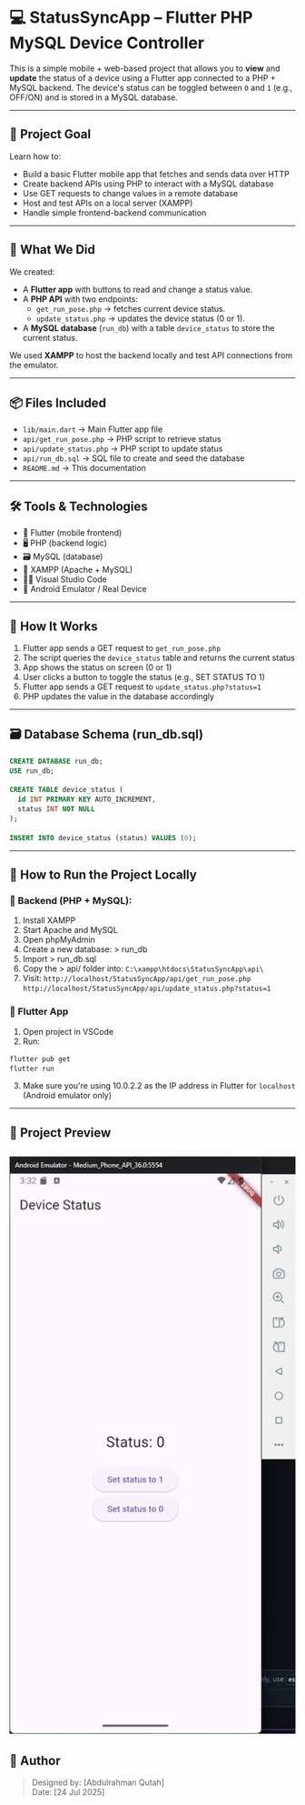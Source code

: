 # 💻 StatusSyncApp – Flutter PHP MySQL Device Controller

This is a simple mobile + web-based project that allows you to **view** and **update** the status of a device using a Flutter app connected to a PHP + MySQL backend. The device's status can be toggled between `0` and `1` (e.g., OFF/ON) and is stored in a MySQL database.

---

## 🎯 Project Goal  
Learn how to:
- Build a basic Flutter mobile app that fetches and sends data over HTTP  
- Create backend APIs using PHP to interact with a MySQL database  
- Use GET requests to change values in a remote database  
- Host and test APIs on a local server (XAMPP)  
- Handle simple frontend-backend communication

---

## 🧱 What We Did

We created:
- A **Flutter app** with buttons to read and change a status value.
- A **PHP API** with two endpoints:
  - `get_run_pose.php` → fetches current device status.
  - `update_status.php` → updates the device status (0 or 1).
- A **MySQL database** (`run_db`) with a table `device_status` to store the current status.

We used **XAMPP** to host the backend locally and test API connections from the emulator.

---

## 📦 Files Included

- `lib/main.dart` → Main Flutter app file  
- `api/get_run_pose.php` → PHP script to retrieve status  
- `api/update_status.php` → PHP script to update status  
- `api/run_db.sql` → SQL file to create and seed the database  
- `README.md` → This documentation

---

## 🛠️ Tools & Technologies  
- 🧠 Flutter (mobile frontend)  
- 🖥️ PHP (backend logic)  
- 🗃️ MySQL (database)  
- 🧰 XAMPP (Apache + MySQL)  
- 🧑‍💻 Visual Studio Code  
- 📱 Android Emulator / Real Device

---

## 🧪 How It Works

1. Flutter app sends a GET request to `get_run_pose.php`
2. The script queries the `device_status` table and returns the current status
3. App shows the status on screen (0 or 1)
4. User clicks a button to toggle the status (e.g., SET STATUS TO 1)
5. Flutter app sends a GET request to `update_status.php?status=1`
6. PHP updates the value in the database accordingly

---

## 🗃️ Database Schema (run_db.sql)

```sql
CREATE DATABASE run_db;
USE run_db;

CREATE TABLE device_status (
  id INT PRIMARY KEY AUTO_INCREMENT,
  status INT NOT NULL
);

INSERT INTO device_status (status) VALUES (0);
```
---

## 🚀 How to Run the Project Locally

### 🧩 Backend (PHP + MySQL):
1. Install XAMPP
2. Start Apache and MySQL
3. Open phpMyAdmin
4. Create a new database: > run_db
5. Import > run_db.sql
6. Copy the > api/ folder into:
`C:\xampp\htdocs\StatusSyncApp\api\`
7. Visit:
`http://localhost/StatusSyncApp/api/get_run_pose.php`
`http://localhost/StatusSyncApp/api/update_status.php?status=1`

### 📱 Flutter App
1. Open project in VSCode
2. Run:
```bash
flutter pub get
flutter run
```
3. Make sure you're using 10.0.2.2 as the IP address in Flutter for `localhost` (Android emulator only)

---

## 📸 Project Preview
![Preview](Preview.png)
---

## 👤 Author
> Designed by: [Abdulrahman Qutah]  
> Date: [24 Jul 2025]
